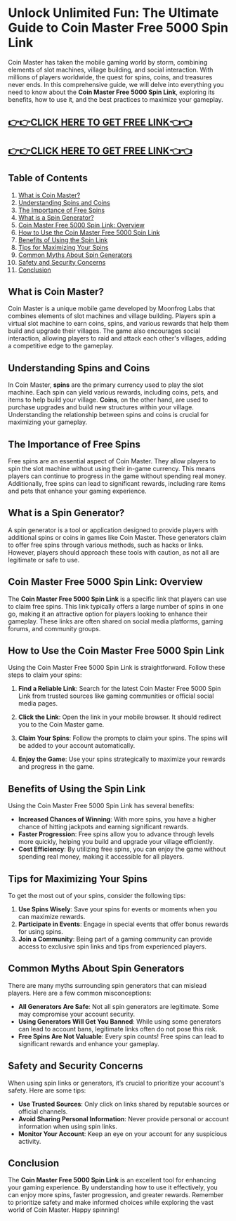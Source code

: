# Unlock Unlimited Fun: The Ultimate Guide to Coin Master Free 5000 Spin Link

Coin Master has taken the mobile gaming world by storm, combining elements of slot machines, village building, and social interaction. With millions of players worldwide, the quest for spins, coins, and treasures never ends. In this comprehensive guide, we will delve into everything you need to know about the **Coin Master Free 5000 Spin Link**, exploring its benefits, how to use it, and the best practices to maximize your gameplay.

[👉👉CLICK HERE TO GET FREE LINK👈👈](https://todaylink.site/CoinsLink/)
--
[👉👉CLICK HERE TO GET FREE LINK👈👈](https://todaylink.site/CoinsLink/)
--

## Table of Contents

1. [What is Coin Master?](#what-is-coin-master)
2. [Understanding Spins and Coins](#understanding-spins-and-coins)
3. [The Importance of Free Spins](#the-importance-of-free-spins)
4. [What is a Spin Generator?](#what-is-a-spin-generator)
5. [Coin Master Free 5000 Spin Link: Overview](#coin-master-free-5000-spin-link-overview)
6. [How to Use the Coin Master Free 5000 Spin Link](#how-to-use-the-coin-master-free-5000-spin-link)
7. [Benefits of Using the Spin Link](#benefits-of-using-the-spin-link)
8. [Tips for Maximizing Your Spins](#tips-for-maximizing-your-spins)
9. [Common Myths About Spin Generators](#common-myths-about-spin-generators)
10. [Safety and Security Concerns](#safety-and-security-concerns)
11. [Conclusion](#conclusion)

## What is Coin Master?

Coin Master is a unique mobile game developed by Moonfrog Labs that combines elements of slot machines and village building. Players spin a virtual slot machine to earn coins, spins, and various rewards that help them build and upgrade their villages. The game also encourages social interaction, allowing players to raid and attack each other's villages, adding a competitive edge to the gameplay.

## Understanding Spins and Coins

In Coin Master, **spins** are the primary currency used to play the slot machine. Each spin can yield various rewards, including coins, pets, and items to help build your village. **Coins**, on the other hand, are used to purchase upgrades and build new structures within your village. Understanding the relationship between spins and coins is crucial for maximizing your gameplay.

## The Importance of Free Spins

Free spins are an essential aspect of Coin Master. They allow players to spin the slot machine without using their in-game currency. This means players can continue to progress in the game without spending real money. Additionally, free spins can lead to significant rewards, including rare items and pets that enhance your gaming experience.

## What is a Spin Generator?

A spin generator is a tool or application designed to provide players with additional spins or coins in games like Coin Master. These generators claim to offer free spins through various methods, such as hacks or links. However, players should approach these tools with caution, as not all are legitimate or safe to use.

## Coin Master Free 5000 Spin Link: Overview

The **Coin Master Free 5000 Spin Link** is a specific link that players can use to claim free spins. This link typically offers a large number of spins in one go, making it an attractive option for players looking to enhance their gameplay. These links are often shared on social media platforms, gaming forums, and community groups.

## How to Use the Coin Master Free 5000 Spin Link

Using the Coin Master Free 5000 Spin Link is straightforward. Follow these steps to claim your spins:

1. **Find a Reliable Link**: Search for the latest Coin Master Free 5000 Spin Link from trusted sources like gaming communities or official social media pages.
   
2. **Click the Link**: Open the link in your mobile browser. It should redirect you to the Coin Master game.

3. **Claim Your Spins**: Follow the prompts to claim your spins. The spins will be added to your account automatically.

4. **Enjoy the Game**: Use your spins strategically to maximize your rewards and progress in the game.

## Benefits of Using the Spin Link

Using the Coin Master Free 5000 Spin Link has several benefits:

- **Increased Chances of Winning**: With more spins, you have a higher chance of hitting jackpots and earning significant rewards.
- **Faster Progression**: Free spins allow you to advance through levels more quickly, helping you build and upgrade your village efficiently.
- **Cost Efficiency**: By utilizing free spins, you can enjoy the game without spending real money, making it accessible for all players.

## Tips for Maximizing Your Spins

To get the most out of your spins, consider the following tips:

1. **Use Spins Wisely**: Save your spins for events or moments when you can maximize rewards.
2. **Participate in Events**: Engage in special events that offer bonus rewards for using spins.
3. **Join a Community**: Being part of a gaming community can provide access to exclusive spin links and tips from experienced players.

## Common Myths About Spin Generators

There are many myths surrounding spin generators that can mislead players. Here are a few common misconceptions:

- **All Generators Are Safe**: Not all spin generators are legitimate. Some may compromise your account security.
- **Using Generators Will Get You Banned**: While using some generators can lead to account bans, legitimate links often do not pose this risk.
- **Free Spins Are Not Valuable**: Every spin counts! Free spins can lead to significant rewards and enhance your gameplay.

## Safety and Security Concerns

When using spin links or generators, it’s crucial to prioritize your account's safety. Here are some tips:

- **Use Trusted Sources**: Only click on links shared by reputable sources or official channels.
- **Avoid Sharing Personal Information**: Never provide personal or account information when using spin links.
- **Monitor Your Account**: Keep an eye on your account for any suspicious activity.

## Conclusion

The **Coin Master Free 5000 Spin Link** is an excellent tool for enhancing your gaming experience. By understanding how to use it effectively, you can enjoy more spins, faster progression, and greater rewards. Remember to prioritize safety and make informed choices while exploring the vast world of Coin Master. Happy spinning!
